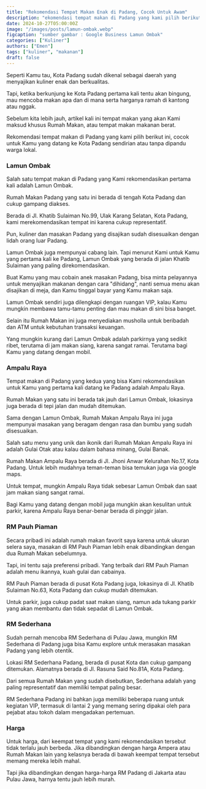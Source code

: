 ```yaml
---
title: "Rekomendasi Tempat Makan Enak di Padang, Cocok Untuk Awam"
description: "ekomendasi tempat makan di Padang yang kami pilih berikut ini, cocok untuk Kamu yang datang ke Kota Padang sendirian atau tanpa dipandu warga lokal."
date: 2024-10-27T05:00:00Z
image: "/images/posts/lamun-ombak.webp"
figcaption: "sumber gambar : Google Business Lamun Ombak"
categories: ["Kuliner"]
authors: ["Emen"]
tags: ["kuliner", "makanan"]
draft: false
---
```


Seperti Kamu tau, Kota Padang sudah dikenal sebagai daerah yang menyajikan kuliner enak dan berkualitas.

Tapi, ketika berkunjung ke Kota Padang pertama kali tentu akan bingung, mau mencoba makan apa dan di mana serta harganya ramah di kantong atau nggak.

Sebelum kita lebih jauh, artikel kali ini tempat makan yang akan Kami maksud khusus Rumah Makan, atau tempat makan makanan berat.

Rekomendasi tempat makan di Padang yang kami pilih berikut ini, cocok untuk Kamu yang datang ke Kota Padang sendirian atau tanpa dipandu warga lokal.

### Lamun Ombak

Salah satu tempat makan di Padang yang Kami rekomendasikan pertama kali adalah Lamun Ombak.

Rumah Makan Padang yang satu ini berada di tengah Kota Padang dan cukup gampang diakses.

Berada di Jl. Khatib Sulaiman No.99, Ulak Karang Selatan, Kota Padang, kami merekomendasikan tempat ini karena cukup representatif.

Pun, kuliner dan masakan Padang yang disajikan sudah disesuaikan dengan lidah orang luar Padang.

Lamun Ombak juga mempunyai cabang lain. Tapi menurut Kami untuk Kamu yang pertama kali ke Padang, Lamun Ombak yang berada di jalan Khatib Sulaiman yang paling direkomendasikan.

Buat Kamu yang mau cobain anek masakan Padang, bisa minta pelayannya untuk menyajikan makanan dengan cara "dihidang", nanti semua menu akan disajikan di meja, dan Kamu tinggal bayar yang Kamu makan saja.

Lamun Ombak sendiri juga dilengkapi dengan ruangan VIP, kalau Kamu mungkin membawa tamu-tamu penting dan mau makan di sini bisa banget.

Selain itu Rumah Makan ini juga menyediakan musholla untuk beribadah dan ATM untuk kebutuhan transaksi keuangan.

Yang mungkin kurang dari Lamun Ombak adalah parkirnya yang sedikit ribet, terutama di jam makan siang, karena sangat ramai. Terutama bagi Kamu yang datang dengan mobil.

### Ampalu Raya

Tempat makan di Padang yang kedua yang bisa Kami rekomendasikan untuk Kamu yang pertama kali datang ke Padang adalah Ampalu Raya.

Rumah Makan yang satu ini berada tak jauh dari Lamun Ombak, lokasinya juga berada di tepi jalan dan mudah ditemukan.

Sama dengan Lamun Ombak, Rumah Makan Ampalu Raya ini juga mempunyai masakan yang beragam dengan rasa dan bumbu yang sudah disesuaikan.

Salah satu menu yang unik dan ikonik dari Rumah Makan Ampalu Raya ini adalah Gulai Otak atau kalau dalam bahasa minang, Gulai Banak.

Rumah Makan Ampalu Raya berada di Jl. Jhoni Anwar Kelurahan No.17, Kota Padang. Untuk lebih mudahnya teman-teman bisa temukan juga via google maps.

Untuk tempat, mungkin Ampalu Raya tidak sebesar Lamun Ombak dan saat jam makan siang sangat ramai.

Bagi Kamu yang datang dengan mobil juga mungkin akan kesulitan untuk parkir, karena Ampalu Raya benar-benar berada di pinggir jalan.

### RM Pauh Piaman

Secara pribadi ini adalah rumah makan favorit saya karena untuk ukuran selera saya, masakan di RM Pauh Piaman lebih enak dibandingkan dengan dua Rumah Makan sebelumnya.

Tapi, ini tentu saja preferensi pribadi. Yang terbaik dari RM Pauh Piaman adalah menu ikannya, kuah gulai dan cabainya.

RM Pauh Piaman berada di pusat Kota Padang juga, lokasinya di Jl. Khatib Sulaiman No.63, Kota Padang dan cukup mudah ditemukan.

Untuk parkir, juga cukup padat saat makan siang, namun ada tukang parkir yang akan membantu dan tidak sepadat di Lamun Ombak.

### RM Sederhana

Sudah pernah mencoba RM Sederhana di Pulau Jawa, mungkin RM Sederhana di Padang juga bisa Kamu explore untuk merasakan masakan Padang yang lebih otentik.

Lokasi RM Sederhana Padang, berada di pusat Kota dan cukup gampang ditemukan. Alamatnya berada di Jl. Rasuna Said No.81A, Kota Padang.

Dari semua Rumah Makan yang sudah disebutkan, Sederhana adalah yang paling representatif dan memiliki tempat paling besar.

RM Sederhana Padang ini bahkan juga memiliki beberapa ruang untuk kegiatan VIP, termasuk di lantai 2 yang memang sering dipakai oleh para pejabat atau tokoh dalam mengadakan pertemuan.

### Harga

Untuk harga, dari keempat tempat yang kami rekomendasikan tersebut tidak terlalu jauh berbeda. Jika dibandingkan dengan harga Ampera atau Rumah Makan lain yang kelasnya berada di bawah keempat tempat tersebut memang mereka lebih mahal.

Tapi jika dibandingkan dengan harga-harga RM Padang di Jakarta atau Pulau Jawa, harnya tentu jauh lebih murah.

